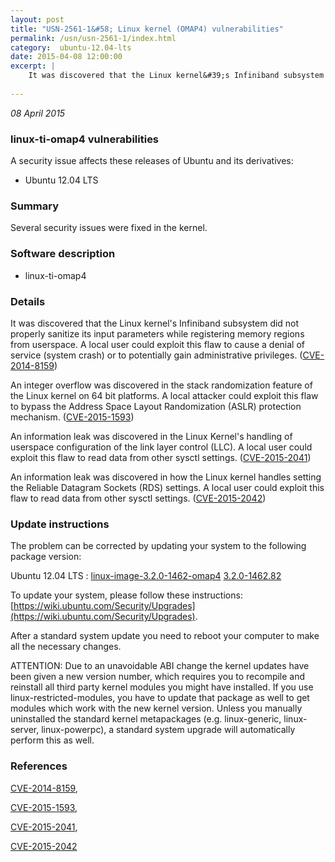 ```yaml
---
layout: post
title: "USN-2561-1&#58; Linux kernel (OMAP4) vulnerabilities"
permalink: /usn/usn-2561-1/index.html
category:  ubuntu-12.04-lts
date: 2015-04-08 12:00:00
excerpt: |
    It was discovered that the Linux kernel&#39;s Infiniband subsystem did not properly sanitize its input parameters while registering memory regions from userspace. A local user could exploit this flaw to cause a denial of service (system crash) or to potentially gain administrative privileges. ([CVE-2014-8159](http://people.ubuntu.com/~ubuntu-security/cve/CVE-2014-8159))
    
--- 
```

 
 

*08 April 2015*

### linux-ti-omap4 vulnerabilities

A security issue affects these releases of Ubuntu and its derivatives:

* Ubuntu 12.04 LTS

### Summary

Several security issues were fixed in the kernel. 

### Software description

* linux-ti-omap4 

### Details

It was discovered that the Linux kernel&#39;s Infiniband subsystem did not properly sanitize its input parameters while registering memory regions from userspace. A local user could exploit this flaw to cause a denial of service (system crash) or to potentially gain administrative privileges. ([CVE-2014-8159](http://people.ubuntu.com/~ubuntu-security/cve/CVE-2014-8159))

An integer overflow was discovered in the stack randomization feature of the Linux kernel on 64 bit platforms. A local attacker could exploit this flaw to bypass the Address Space Layout Randomization (ASLR) protection mechanism. ([CVE-2015-1593](http://people.ubuntu.com/~ubuntu-security/cve/CVE-2015-1593))

An information leak was discovered in the Linux Kernel&#39;s handling of userspace configuration of the link layer control (LLC). A local user could exploit this flaw to read data from other sysctl settings. ([CVE-2015-2041](http://people.ubuntu.com/~ubuntu-security/cve/CVE-2015-2041))

An information leak was discovered in how the Linux kernel handles setting the Reliable Datagram Sockets (RDS) settings. A local user could exploit this flaw to read data from other sysctl settings. ([CVE-2015-2042](http://people.ubuntu.com/~ubuntu-security/cve/CVE-2015-2042)) 

### Update instructions

The problem can be corrected by updating your system to the following package version:

Ubuntu 12.04 LTS
 : [linux-image-3.2.0-1462-omap4](https://launchpad.net/ubuntu/+source/linux-ti-omap4) <span> [3.2.0-1462.82](https://launchpad.net/ubuntu/+source/linux-ti-omap4/3.2.0-1462.82) </span> 

To update your system, please follow these instructions: [https://wiki.ubuntu.com/Security/Upgrades](https://wiki.ubuntu.com/Security/Upgrades).

After a standard system update you need to reboot your computer to make all the necessary changes.

ATTENTION: Due to an unavoidable ABI change the kernel updates have been given a new version number, which requires you to recompile and reinstall all third party kernel modules you might have installed. If you use linux-restricted-modules, you have to update that package as well to get modules which work with the new kernel version. Unless you manually uninstalled the standard kernel metapackages (e.g. linux-generic, linux-server, linux-powerpc), a standard system upgrade will automatically perform this as well. 

### References

 
 [CVE-2014-8159](http://people.ubuntu.com/~ubuntu-security/cve/CVE-2014-8159), 

 [CVE-2015-1593](http://people.ubuntu.com/~ubuntu-security/cve/CVE-2015-1593), 

 [CVE-2015-2041](http://people.ubuntu.com/~ubuntu-security/cve/CVE-2015-2041), 

 [CVE-2015-2042](http://people.ubuntu.com/~ubuntu-security/cve/CVE-2015-2042)
 

